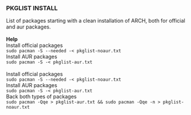 <h3>PKGLIST INSTALL</h3>
List of packages starting with a clean installation of ARCH, both for official and aur packages.<br>
<br>
<b>Help</b><br>
Install official packages <br>
<code>sudo pacman -S --needed -< pkglist-noaur.txt</code><br>
Install AUR packages<br>
<code>sudo pacman -S -< pkglist-aur.txt</code><br>
<br>
Install official packages<br>
<code>sudo pacman -S --needed -< pkglist-noaur.txt</code><br>
Install AUR packages<br>
<code>sudo pacman -S -< pkglist-aur.txt</code>
<br>
Back both types of packages<br>
<code>sudo pacman -Qqe > pkglist-aur.txt && sudo pacman -Qqe -n > pkglist-noaur.txt</code>



